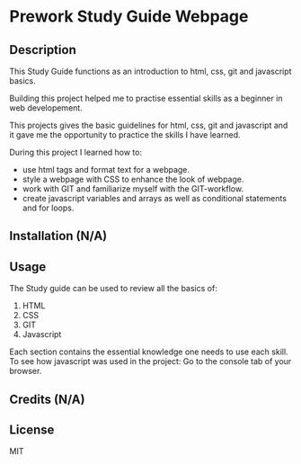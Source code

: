 # Prework Study Guide Webpage

## Description

This Study Guide functions as an introduction to html, css, git and javascript basics.

Building this project helped me to practise essential skills as a  beginner in web developement.

This projects gives the basic guidelines for html, css, git and javascript and it gave me the opportunity to
practice the skills I have learned.

During this project I learned how to:
- use html tags and format text for a webpage.
- style a webpage with CSS to enhance the look of webpage.
- work with GIT and familiarize myself with the GIT-workflow.
- create javascript variables and arrays as well as conditional statements and for loops.

## Installation (N/A)

## Usage

The Study guide can be used to review all the basics of:
1. HTML
2. CSS
3. GIT
4. Javascript

Each section contains the essential knowledge one needs to use each skill.
To see how javascript was used in the project: Go to the console tab of your browser.

## Credits (N/A)

## License

MIT
